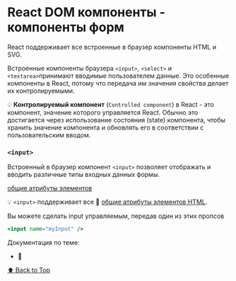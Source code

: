 # React DOM компоненты - компоненты форм

React поддерживает все встроенные в браузер компоненты HTML и SVG.

Встроенные компоненты браузера `<input>`, `<select>` и `<textarea>`принимают вводимые пользователем данные. Это особенные компоненты в React, потому что передача им значения свойства делает их контролируемыми.

💡 **Контролируемый компонент** (`Controlled component`) в React - это компонент, значение которого управляется React. Обычно это достигается через использование состояния (state) компонента, чтобы хранить значение компонента и обновлять его в соответствии с пользовательским вводом.

### `<input>`

Встроенный в браузер компонент `<input>` позволяет отображать и вводить различные типы входных данных формы.

<a href="https://react.dev/reference/react-dom/components/common#props" target="_blank">общие атрибуты элементов</a>

💡 `<input>` поддерживает все 🔗 [общие атрибуты элементов HTML](https://react.dev/reference/react-dom/components/common#props).

Вы можете сделать input управляемым, передав один из этих пропсов

```jsx
<input name="myInput" />
```

Документация по теме:

- 🔗

[⬆ Back to Top](#react-dom-компоненты---компоненты-форм)
